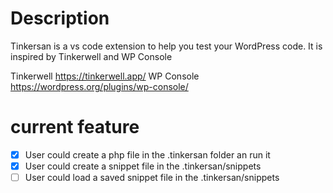 # Description

Tinkersan is a vs code extension to help you test your WordPress code. It is inspired by Tinkerwell and WP Console

Tinkerwell https://tinkerwell.app/
WP Console https://wordpress.org/plugins/wp-console/


# current feature

- [x] User could create a php file in the .tinkersan folder an run it
- [x] User could create a snippet file in the .tinkersan/snippets
- [ ] User could load a saved snippet file in the .tinkersan/snippets